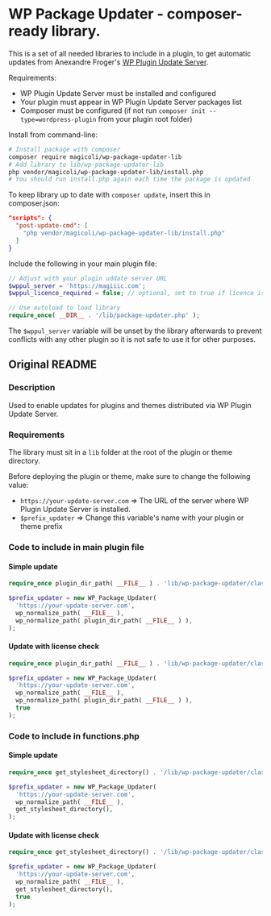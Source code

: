 # WP Package Updater - composer-ready library.

This is a set of all needed libraries to include in a plugin, to get automatic updates from Anexandre Froger's [WP Plugin Update Server](https://github.com/froger-me/wp-plugin-update-server).

Requirements:

- WP Plugin Update Server must be installed and configured
- Your plugin must appear in WP Plugin Update Server packages list
- Composer must be configured (if not run `composer init --type=wordpress-plugin` from your plugin root folder)

Install from command-line:

```bash
# Install package with composer
composer require magicoli/wp-package-updater-lib
# Add library to lib/wp-package-updater-lib
php vendor/magicoli/wp-package-updater-lib/install.php
# You should run install.php again each time the package is updated
```

To keep library up to date with `composer update`, insert this in composer.json:

```json
"scripts": {
  "post-update-cmd": [
    "php vendor/magicoli/wp-package-updater-lib/install.php"
  ]
}
```

Include the following in your main plugin file:

```php
// Adjust with your plugin uddate server URL
$wppul_server = 'https://magiiic.com';
$wppul_licence_required = false; // optional, set to true if licence is set in WPPUS

// Use autoload to load library
require_once( __DIR__ . '/lib/package-updater.php' );
```

The `$wppul_server` variable will be unset by the library afterwards to prevent conflicts with any other plugin so it is not safe to use it for other purposes.

## Original README

### Description

Used to enable updates for plugins and themes distributed via WP Plugin Update Server.

### Requirements

The library must sit in a `lib` folder at the root of the plugin or theme directory.

Before deploying the plugin or theme, make sure to change the following value:

- `https://your-update-server.com` => The URL of the server where WP Plugin Update Server is installed.
- `$prefix_updater` => Change this variable's name with your plugin or theme prefix

### Code to include in main plugin file

#### Simple update

```php
require_once plugin_dir_path( __FILE__ ) . 'lib/wp-package-updater/class-wp-package-updater.php';

$prefix_updater = new WP_Package_Updater(
  'https://your-update-server.com',
  wp_normalize_path( __FILE__ ),
  wp_normalize_path( plugin_dir_path( __FILE__ ) ),
);
```

#### Update with license check

```php
require_once plugin_dir_path( __FILE__ ) . 'lib/wp-package-updater/class-wp-package-updater.php';

$prefix_updater = new WP_Package_Updater(
  'https://your-update-server.com',
  wp_normalize_path( __FILE__ ),
  wp_normalize_path( plugin_dir_path( __FILE__ ) ),
  true
);
```

### Code to include in functions.php

#### Simple update

```php
require_once get_stylesheet_directory() . '/lib/wp-package-updater/class-wp-package-updater.php';

$prefix_updater = new WP_Package_Updater(
  'https://your-update-server.com',
  wp_normalize_path( __FILE__ ),
  get_stylesheet_directory(),
);
```

#### Update with license check

```php
require_once get_stylesheet_directory() . '/lib/wp-package-updater/class-wp-package-updater.php';

$prefix_updater = new WP_Package_Updater(
  'https://your-update-server.com',
  wp_normalize_path( __FILE__ ),
  get_stylesheet_directory(),
  true
);
```
